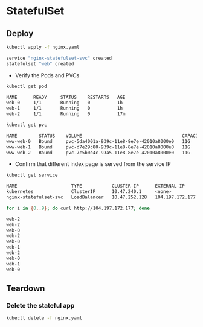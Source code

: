 # StatefulSet

## Deploy

```sh
kubectl apply -f nginx.yaml

service "nginx-statefulset-svc" created
statefulset "web" created
```

* Verify the Pods and PVCs

```sh
kubectl get pod

NAME      READY     STATUS    RESTARTS   AGE
web-0     1/1       Running   0          1h
web-1     1/1       Running   0          1h
web-2     1/1       Running   0          17m

kubectl get pvc

NAME        STATUS    VOLUME                                     CAPACITY   ACCESS MODES   STORAGECLASS   AGE
www-web-0   Bound     pvc-5da4001a-939c-11e8-8e7e-42010a8000e0   11G        RWO            standard       1h
www-web-1   Bound     pvc-d7e29c80-939c-11e8-8e7e-42010a8000e0   11G        RWO            standard       1h
www-web-2   Bound     pvc-7c5b0e4c-93a5-11e8-8e7e-42010a8000e0   11G        RWO            standard       17m
```

* Confirm that different index page is served from the service IP

```sh
kubectl get service

NAME                    TYPE           CLUSTER-IP      EXTERNAL-IP       PORT(S)        AGE
kubernetes              ClusterIP      10.47.240.1     <none>            443/TCP        2d
nginx-statefulset-svc   LoadBalancer   10.47.252.128   104.197.172.177   80:31501/TCP   1h
```

```sh
for i in {0..9}; do curl http://104.197.172.177; done

web-2
web-2
web-0
web-2
web-0
web-1
web-2
web-0
web-1
web-0
```

## Teardown

### Delete the stateful app

```sh
kubectl delete -f nginx.yaml
```